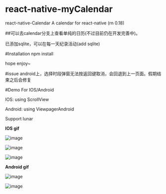 # react-native-myCalendar
react-native-Calendar
A calendar for react-native (rn 0.18)

##可以去calendar分支上查看单纯的日历(不过目前仍在开发完善中)。


已添加sqlite，可以在每一天纪录活动(add sqlite)

#Installation
npm install

hope enjoy~

#issue
android上，选择时段弹窗无法按返回键取消，会回退到上一页面。假期结束之后会修复

#Demo
For IOS/Android

IOS: using ScrollView 

Android: using ViewpagerAndroid

Support lunar

**IOS gif**

![image](https://github.com/cqm1994617/react-native-myCalendar/blob/master/ios.gif)   

![image](https://github.com/cqm1994617/react-native-myCalendar/blob/master/ios2.gif) 

![image](https://github.com/cqm1994617/react-native-myCalendar/blob/master/ios3.gif) 

**Android gif**

![image](https://github.com/cqm1994617/react-native-myCalendar/blob/master/android.gif)

![image](https://github.com/cqm1994617/react-native-myCalendar/blob/master/android2.gif) 
